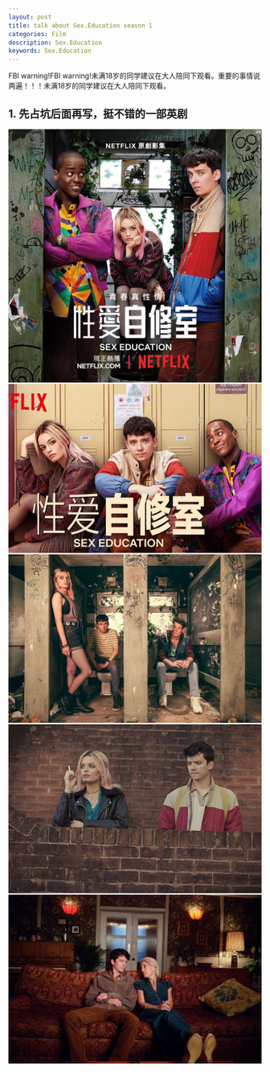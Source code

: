 ```yaml
---
layout: post
title: talk about Sex.Education season 1
categories: Film
description: Sex.Education
keywords: Sex.Education
---
```

FBI warning!FBI warning!未满18岁的同学建议在大人陪同下观看。重要的事情说两遍！！！未满18岁的同学建议在大人陪同下观看。

## 1. 先占坑后面再写，挺不错的一部英剧


![](/images/posts/film/sex-education/1.jpeg)
![](/images/posts/film/sex-education/2.jpeg)
![](/images/posts/film/sex-education/3.jpeg)
![](/images/posts/film/sex-education/4.jpeg)
![](/images/posts/film/sex-education/5.jpeg)